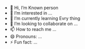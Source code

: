 - 👋 Hi, I’m Known person
- 👀 I’m interested in ...
- 🌱 I’m currently learning Evry thing
- 💞️ I’m looking to collaborate on ...
- 📫 How to reach me ...
- 😄 Pronouns: ...
- ⚡ Fun fact: ...

<!---
web-dsigner/web-dsigner is a ✨ special ✨ repository because its `README.md` (this file) appears on your GitHub profile.
You can click the Preview link to take a look at your changes.
--->

